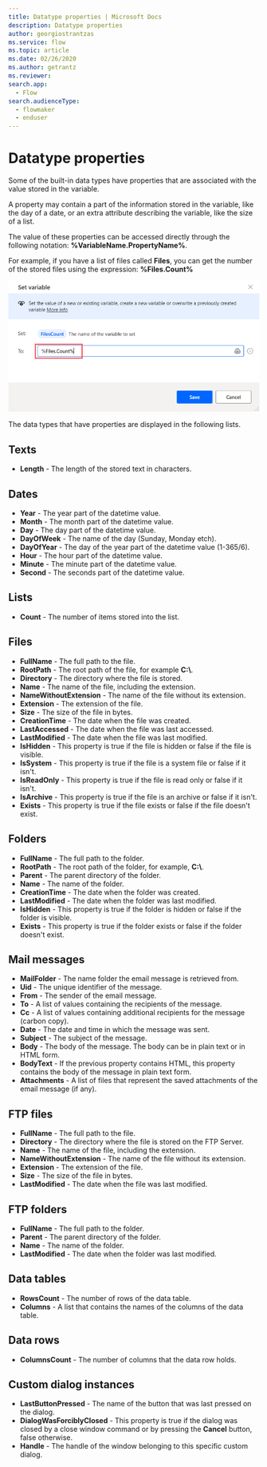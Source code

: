```yaml
---
title: Datatype properties | Microsoft Docs
description: Datatype properties
author: georgiostrantzas
ms.service: flow
ms.topic: article
ms.date: 02/26/2020
ms.author: getrantz
ms.reviewer:
search.app: 
  - Flow
search.audienceType: 
  - flowmaker
  - enduser
---
```


# Datatype properties

Some of the built-in data types have properties that are associated with the value stored in the variable. 

A property may contain a part of the information stored in the variable, like the day of a date, or an extra attribute describing the variable, like the size of a list.

The value of these properties can be accessed directly through the following notation: **%VariableName.PropertyName%**.

For example, if you have a list of files called **Files**, you can get the number of the stored files using the expression: **%Files.Count%**

![The Count variable property of the file datatype.](../../media/datatype-properties/files-count.png)

The data types that have properties are displayed in the following lists.

## Texts
- **Length** - The length of the stored text in characters.
## Dates
- **Year** - The year part of the datetime value.
- **Month** - The month part of the datetime value.
- **Day** - The day part of the datetime value.
- **DayOfWeek** - The name of the day (Sunday, Monday etch).
- **DayOfYear** - The day of the year part of the datetime value (1-365/6).
- **Hour** - The hour part of the datetime value.
- **Minute** - The minute part of the datetime value.
- **Second** - The seconds part of the datetime value.
## Lists
- **Count** - The number of items stored into the list.
## Files
- **FullName** - The full path to the file.
- **RootPath** - The root path of the file, for example **C:\\**.
- **Directory** - The directory where the file is stored.
- **Name** - The name of the file, including the extension.
- **NameWithoutExtension** - The name of the file without its extension.
- **Extension** - The extension of the file.
- **Size** - The size of the file in bytes.
- **CreationTime** - The date when the file was created.
- **LastAccessed** - The date when the file was last accessed.
- **LastModified** - The date when the file was last modified.
- **IsHidden** - This property is true if the file is hidden or false if the file is visible.
- **IsSystem** - This property is true if the file is a system file or false if it isn't.
- **IsReadOnly** - This property is true if the file is read only or false if it isn't.
- **IsArchive** - This property is true if the file is an archive or false if it isn't.
- **Exists** - This property is true if the file exists or false if the file doesn't exist.
## Folders
- **FullName** - The full path to the folder.
- **RootPath** - The root path of the folder, for example, **C:\\**.
- **Parent** - The parent directory of the folder.
- **Name** - The name of the folder.
- **CreationTime** - The date when the folder was created.
- **LastModified** - The date when the folder was last modified.
- **IsHidden** - This property is true if the folder is hidden or false if the folder is visible.
- **Exists** - This property is true if the folder exists or false if the folder doesn't exist.
## Mail messages
- **MailFolder** - The name folder the email message is retrieved from.
- **Uid** - The unique identifier of the message.
- **From** - The sender of the email message.
- **To** - A list of values containing the recipients of the message.
- **Cc** - A list of values containing additional recipients for the message (carbon copy).
- **Date** - The date and time in which the message was sent.
- **Subject** - The subject of the message.
- **Body** - The body of the message. The body can be in plain text or in HTML form.
- **BodyText** - If the previous property contains HTML, this property contains the body of the message in plain text form.
- **Attachments** - A list of files that represent the saved attachments of the email message (if any).
## FTP files
- **FullName** - The full path to the file.
- **Directory** - The directory where the file is stored on the FTP Server.
- **Name** - The name of the file, including the extension.
- **NameWithoutExtension** - The name of the file without its extension.
- **Extension** - The extension of the file.
- **Size** - The size of the file in bytes.
- **LastModified** - The date when the file was last modified.
## FTP folders
- **FullName** - The full path to the folder.
- **Parent** - The parent directory of the folder.
- **Name** - The name of the folder.
- **LastModified** - The date when the folder was last modified.
## Data tables
- **RowsCount** - The number of rows of the data table.
- **Columns** - A list that contains the names of the columns of the data table.
## Data rows
- **ColumnsCount** - The number of columns that the data row holds.
## Custom dialog instances
- **LastButtonPressed** - The name of the button that was last pressed on the dialog.
- **DialogWasForciblyClosed** - This property is true if the dialog was closed by a close window command or by pressing the **Cancel** button, false otherwise.
- **Handle** - The handle of the window belonging to this specific custom dialog.